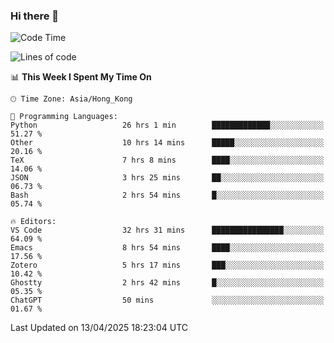 ### Hi there 👋

<!--
**nicehiro/nicehiro** is a ✨ _special_ ✨ repository because its `README.md` (this file) appears on your GitHub profile.

Here are some ideas to get you started:

- 🔭 I’m currently working on ...
- 🌱 I’m currently learning ...
- 👯 I’m looking to collaborate on ...
- 🤔 I’m looking for help with ...
- 💬 Ask me about ...
- 📫 How to reach me: ...
- 😄 Pronouns: ...
- ⚡ Fun fact: ...
-->

<!--START_SECTION:waka-->
![Code Time](http://img.shields.io/badge/Code%20Time-513%20hrs%2036%20mins-blue)

![Lines of code](https://img.shields.io/badge/From%20Hello%20World%20I%27ve%20Written-1.6%20million%20lines%20of%20code-blue)

📊 **This Week I Spent My Time On** 

```text
🕑︎ Time Zone: Asia/Hong_Kong

💬 Programming Languages: 
Python                   26 hrs 1 min        █████████████░░░░░░░░░░░░   51.27 % 
Other                    10 hrs 14 mins      █████░░░░░░░░░░░░░░░░░░░░   20.16 % 
TeX                      7 hrs 8 mins        ████░░░░░░░░░░░░░░░░░░░░░   14.06 % 
JSON                     3 hrs 25 mins       ██░░░░░░░░░░░░░░░░░░░░░░░   06.73 % 
Bash                     2 hrs 54 mins       █░░░░░░░░░░░░░░░░░░░░░░░░   05.74 % 

🔥 Editors: 
VS Code                  32 hrs 31 mins      ████████████████░░░░░░░░░   64.09 % 
Emacs                    8 hrs 54 mins       ████░░░░░░░░░░░░░░░░░░░░░   17.56 % 
Zotero                   5 hrs 17 mins       ███░░░░░░░░░░░░░░░░░░░░░░   10.42 % 
Ghostty                  2 hrs 42 mins       █░░░░░░░░░░░░░░░░░░░░░░░░   05.35 % 
ChatGPT                  50 mins             ░░░░░░░░░░░░░░░░░░░░░░░░░   01.67 % 
```


 Last Updated on 13/04/2025 18:23:04 UTC
<!--END_SECTION:waka-->
